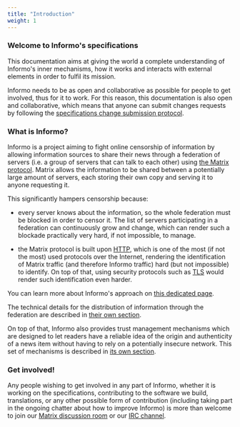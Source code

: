 ```yaml
---
title: "Introduction"
weight: 1
---
```


### Welcome to Informo's specifications

This documentation aims at giving the world a complete understanding of
Informo's inner mechanisms, how it works and interacts with external elements in
order to fulfil its mission.

Informo needs to be as open and collaborative as possible for people to get
involved, thus for it to work. For this reason, this documentation is also open
and collaborative, which means that anyone can submit changes requests by
following the [specifications change submission protocol](/introduction/scsp).

### What is Informo?

Informo is a project aiming to fight online censorship of information by
allowing information sources to share their news through a federation of servers
(i.e. a group of servers that can talk to each other) using [the Matrix
protocol](https://matrix.org). Matrix allows the information to be shared
between a potentially large amount of servers, each storing their own copy and
serving it to anyone requesting it.

This significantly hampers censorship because:

* every server knows about the information, so the whole federation must be
  blocked in order to censor it. The list of servers participating in a
  federation can continuously grow and change, which can render such a blockade
  practically very hard, if not impossible, to manage.

* the Matrix protocol is built upon
  [HTTP](https://en.wikipedia.org/wiki/Hypertext_Transfer_Protocol), which is
  one of the most (if not the most) used protocols over the Internet, rendering
  the identification of Matrix traffic (and therefore Informo traffic) hard (but
  not impossible) to identify. On top of that, using security protocols such as
  [TLS](https://en.wikipedia.org/wiki/Transport_Layer_Security) would render
  such identification even harder.

You can learn more about Informo's approach on [this dedicated
page](/informo/what-is-informo/).

The technical details for the distribution of information through the federation
are described in [their own section](/information-distribution).

On top of that, Informo also provides trust management mechanisms which are
designed to let readers have a reliable idea of the origin and authenticity of a
news item without having to rely on a potentially insecure network. This set of
mechanisms is described in [its own section](/trust-management).

### Get involved!

Any people wishing to get involved in any part of Informo, whether it is working
on the specifications, contributing to the software we build, translations, or
any other possible form of contribution (including taking part in the ongoing
chatter about how to improve Informo) is more than welcome to join our [Matrix
discussion room](https://matrix.to/#/!LppXGlMuWgaYNuljUr:weu.informo.network) or
our [IRC channel](https://webchat.freenode.net/?channels=%23informo).
